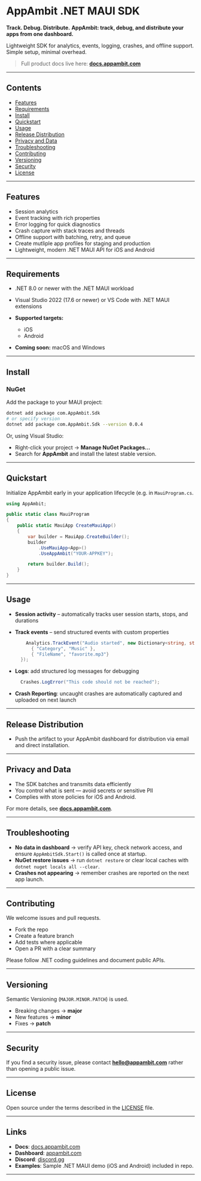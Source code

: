 # AppAmbit .NET MAUI SDK

**Track. Debug. Distribute.**
**AppAmbit: track, debug, and distribute your apps from one dashboard.**

Lightweight SDK for analytics, events, logging, crashes, and offline support. Simple setup, minimal overhead.

> Full product docs live here: **[docs.appambit.com](https://docs.appambit.com)**

---

## Contents

* [Features](#features)
* [Requirements](#requirements)
* [Install](#install)
* [Quickstart](#quickstart)
* [Usage](#usage)
* [Release Distribution](#release-distribution)
* [Privacy and Data](#privacy-and-data)
* [Troubleshooting](#troubleshooting)
* [Contributing](#contributing)
* [Versioning](#versioning)
* [Security](#security)
* [License](#license)

---

## Features

* Session analytics
* Event tracking with rich properties
* Error logging for quick diagnostics 
* Crash capture with stack traces and threads
* Offline support with batching, retry, and queue
* Create mutliple app profiles for staging and production
* Lightweight, modern .NET MAUI API for iOS and Android

---

## Requirements

* .NET 8.0 or newer with the .NET MAUI workload
* Visual Studio 2022 (17.6 or newer) or VS Code with .NET MAUI extensions
* **Supported targets:**

  * iOS
  * Android
* **Coming soon:** macOS and Windows

---

## Install

### NuGet

Add the package to your MAUI project:

```bash
dotnet add package com.AppAmbit.Sdk
# or specify version
dotnet add package com.AppAmbit.Sdk --version 0.0.4
```

Or, using Visual Studio:

* Right-click your project → **Manage NuGet Packages…**
* Search for **AppAmbit** and install the latest stable version.

---

## Quickstart

Initialize AppAmbit early in your application lifecycle (e.g. in `MauiProgram.cs`.

```csharp
using AppAmbit;

public static class MauiProgram
{
    public static MauiApp CreateMauiApp()
    {
        var builder = MauiApp.CreateBuilder();
        builder
            .UseMauiApp<App>()
            .UseAppAmbit("YOUR-APPKEY");

        return builder.Build();
    }
}
```

---

## Usage

* **Session activity** – automatically tracks user session starts, stops, and durations
* **Track events** – send structured events with custom properties

  ```csharp
      Analytics.TrackEvent("Audio started", new Dictionary<string, string> {
        { "Category", "Music" },
        { "FileName", "favorite.mp3"}
    });
  ```
* **Logs**: add structured log messages for debugging

  ```csharp
    Crashes.LogError("This code should not be reached");
  ```
* **Crash Reporting**: uncaught crashes are automatically captured and uploaded on next launch

---

## Release Distribution

* Push the artifact to your AppAmbit dashboard for distribution via email and direct installation.

---

## Privacy and Data

* The SDK batches and transmits data efficiently
* You control what is sent — avoid secrets or sensitive PII
* Complies with store policies for iOS and Android.

For more details, see **[docs.appambit.com](https://docs.appambit.com)**.

---

## Troubleshooting

* **No data in dashboard** → verify API key, check network access, and ensure `AppAmbitSdk.Start()` is called once at startup.
* **NuGet restore issues** → run `dotnet restore` or clear local caches with `dotnet nuget locals all --clear`.
* **Crashes not appearing** → remember crashes are reported on the next app launch.

---

## Contributing

We welcome issues and pull requests.

* Fork the repo
* Create a feature branch
* Add tests where applicable
* Open a PR with a clear summary

Please follow .NET coding guidelines and document public APIs.

---

## Versioning

Semantic Versioning (`MAJOR.MINOR.PATCH`) is used.

* Breaking changes → **major**
* New features → **minor**
* Fixes → **patch**

---

## Security

If you find a security issue, please contact **[hello@appambit.com](mailto:hello@appambit.com)** rather than opening a public issue.

---

## License

Open source under the terms described in the [LICENSE](./LICENSE) file.

---

## Links

* **Docs**: [docs.appambit.com](https://docs.appambit.com)
* **Dashboard**: [appambit.com](https://appambit.com)
* **Discord**: [discord.gg](https://discord.gg/nJyetYue2s)
* **Examples**: Sample .NET MAUI demo (iOS and Android) included in repo.

---
